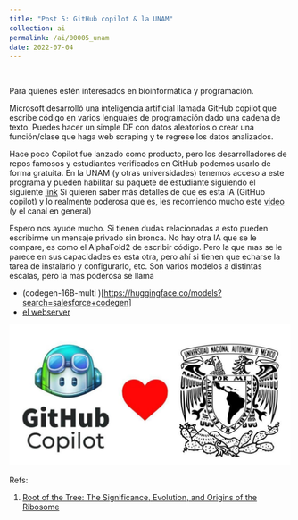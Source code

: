 ```yaml
---
title: "Post 5: GitHub copilot & la UNAM"
collection: ai
permalink: /ai/00005_unam
date: 2022-07-04
---
```


&nbsp;

Para quienes estén interesados en bioinformática y programación. 

Microsoft desarrolló una inteligencia artificial llamada GitHub copilot que escribe código en varios lenguajes de programación dado una cadena de texto. Puedes hacer un simple DF con datos aleatorios o crear una función/clase que haga web scraping y te regrese los datos analizados. 

Hace poco Copilot fue lanzado como producto, pero los desarrolladores de repos famosos y estudiantes verificados en GitHub podemos usarlo de forma gratuita. En la UNAM (y otras universidades) tenemos acceso a este programa y pueden habilitar su paquete de estudiante siguiendo el siguiente [link](https://github.blog/2022-06-21-github-copilot-is-generally-available-to-all-developers/)
Si quieren saber más detalles de que es esta IA (GitHub copilot) y lo realmente poderosa que es, les recomiendo mucho este [video](https://youtu.be/vN7tk0ufLTM) (y el canal en general)

Espero nos ayude mucho. Si tienen dudas relacionadas a esto pueden escribirme un mensaje privado sin bronca. No hay otra IA que se le compare, es como el AlphaFold2 de escribir código. Pero la que mas se le parece en sus capacidades es esta otra, pero ahí si tienen que echarse la tarea de instalarlo y configurarlo, etc. Son varios modelos a distintas escalas, pero la mas poderosa se llama 
* (codegen-16B-multi )[https://huggingface.co/models?search=salesforce+codegen]
* [el webserver](https://huggingface.co/spaces/codeparrot/codegen-subspace)

![img](/images/ai/00005_unam.jpg)


Refs:
1. [Root of the Tree: The Significance, Evolution, and Origins of the Ribosome](https://pubs.acs.org/doi/10.1021/acs.chemrev.9b00742)




